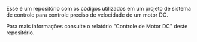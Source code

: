 Esse é um repositório com os códigos utilizados em um projeto de sistema de controle para controle preciso de velocidade de um motor DC.

Para mais informações consulte o relatório "Controle de Motor DC" deste repositório.